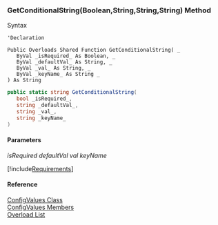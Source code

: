 ﻿### GetConditionalString(Boolean,String,String,String) Method

Syntax

```vbnet
'Declaration

Public Overloads Shared Function GetConditionalString( _
   ByVal _isRequired_ As Boolean, _
   ByVal _defaultVal_ As String, _
   ByVal _val_ As String, _
   ByVal _keyName_ As String _
) As String
```

```csharp
public static string GetConditionalString( 
   bool _isRequired_,
   string _defaultVal_,
   string _val_,
   string _keyName_
)
```

#### Parameters

_isRequired_
_defaultVal_
_val_
_keyName_

[!include[Requirements](../partials/requirements.md)]

#### Reference

[ConfigValues Class](FChoice.Common~FChoice.Common.ConfigValues.md)  
[ConfigValues Members](FChoice.Common~FChoice.Common.ConfigValues_members.md)  
[Overload List](FChoice.Common~FChoice.Common.ConfigValues~GetConditionalString.md)